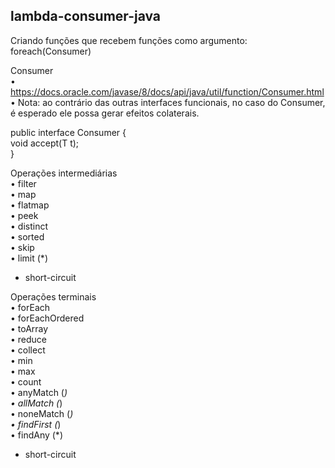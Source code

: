 ## lambda-consumer-java  

 Criando funções que recebem funções como argumento:  foreach(Consumer)
 
 Consumer  
• https://docs.oracle.com/javase/8/docs/api/java/util/function/Consumer.html  
• Nota: ao contrário das outras interfaces funcionais, no caso do Consumer, é esperado ele possa gerar efeitos colaterais.  

public interface Consumer<T> {  
void accept(T t);  
}  

Operações intermediárias  
• filter  
• map  
• flatmap  
• peek  
• distinct  
• sorted  
• skip  
• limit (*)  
* short-circuit  


Operações terminais  
• forEach  
• forEachOrdered  
• toArray  
• reduce  
• collect  
• min  
• max  
• count  
• anyMatch (*)  
• allMatch (*)  
• noneMatch (*)  
• findFirst (*)  
• findAny (*)  
* short-circuit  


